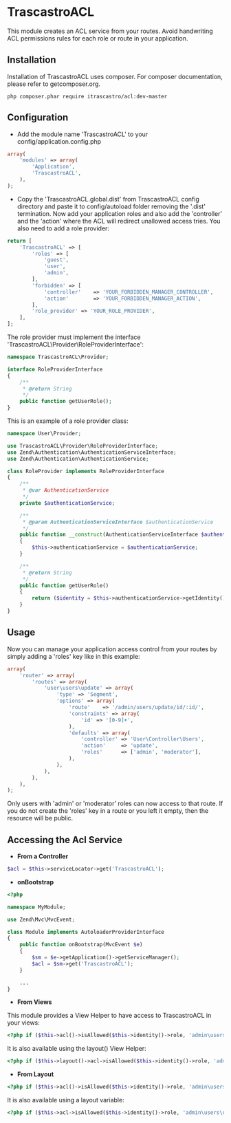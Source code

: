TrascastroACL
=============

This module creates an ACL service from your routes. Avoid handwriting ACL permissions rules for each role or route in your application.

Installation
------------

Installation of TrascastroACL uses composer. For composer documentation, please refer to getcomposer.org.

    php composer.phar require itrascastro/acl:dev-master


Configuration
-------------

- Add the module name 'TrascastroACL' to your config/application.config.php

```php
array(
    'modules' => array(
        'Application',
        'TrascastroACL',
    ),
);
```

- Copy the 'TrascastroACL.global.dist' from TrascastroACL config directory and paste it to config/autoload folder removing the '.dist' termination. Now add your application roles and also add the 'controller' and the 'action' where the ACL will redirect unallowed access tries. You also need to add a role provider:

```php
return [
    'TrascastroACL' => [
        'roles' => [
            'guest',
            'user',
            'admin',
        ],
        'forbidden' => [
            'controller'    => 'YOUR_FORBIDDEN_MANAGER_CONTROLLER',
            'action'        => 'YOUR_FORBIDDEN_MANAGER_ACTION',
        ],
        'role_provider' => 'YOUR_ROLE_PROVIDER',
    ],
];
```

The role provider must implement the interface 'TrascastroACL\Provider\RoleProviderInterface':

```php
namespace TrascastroACL\Provider;

interface RoleProviderInterface 
{
    /**
     * @return String
     */
    public function getUserRole();
}
```

This is an example of a role provider class:

```php
namespace User\Provider;

use TrascastroACL\Provider\RoleProviderInterface;
use Zend\Authentication\AuthenticationServiceInterface;
use Zend\Authentication\AuthenticationService;

class RoleProvider implements RoleProviderInterface
{
    /**
     * @var AuthenticationService
     */
    private $authenticationService;

    /**
     * @param AuthenticationServiceInterface $authenticationService
     */
    public function __construct(AuthenticationServiceInterface $authenticationService)
    {
        $this->authenticationService = $authenticationService;
    }

    /**
     * @return String
     */
    public function getUserRole()
    {
        return ($identity = $this->authenticationService->getIdentity()) ? $identity->role : 'guest';
    }
}
```

Usage
-----

Now you can manage your application access control from your routes by simply adding a 'roles' key like in this example:

```php
array(
    'router' => array(
        'routes' => array(
            'user\users\update' => array(
                'type' => 'Segment',
                'options' => array(
                    'route'    => '/admin/users/update/id/:id/',
                    'constraints' => array(
                        'id' => '[0-9]+',
                    ),
                    'defaults' => array(
                        'controller' => 'User\Controller\Users',
                        'action'     => 'update',
                        'roles'      => ['admin', 'moderator'],
                    ),
                ),
            ),
        ),
    ),
);
```

Only users with 'admin' or 'moderator' roles can now access to that route. If you do not create the 'roles' key in a route or you left it empty, then the resource will be public.

Accessing the Acl Service
-------------------------

- **From a Controller**

```php
$acl = $this->serviceLocator->get('TrascastroACL');
```

- **onBootstrap**

```php
<?php

namespace MyModule;

use Zend\Mvc\MvcEvent;

class Module implements AutoloaderProviderInterface
{
    public function onBootstrap(MvcEvent $e)
    {
        $sm = $e->getApplication()->getServiceManager();
        $acl = $sm->get('TrascastroACL');
    }

    ...
}
```

- **From Views**

This module provides a View Helper to have access to TrascastroACL in your views:

```php
<?php if ($this->acl()->isAllowed($this->identity()->role, 'admin\users\update')): ?>
```

It is also available using the layout() View Helper:

```php
<?php if ($this->layout()->acl->isAllowed($this->identity()->role, 'admin\users\update')): ?>
```

- **From Layout**

```php
<?php if ($this->acl()->isAllowed($this->identity()->role, 'admin\users\update')): ?>
```

It is also available using a layout variable:

```php
<?php if ($this->acl->isAllowed($this->identity()->role, 'admin\users\update')): ?>
```
